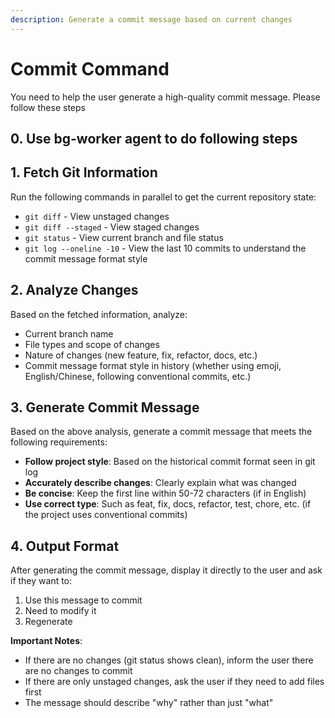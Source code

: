 ```yaml
---
description: Generate a commit message based on current changes
---
```


# Commit Command

You need to help the user generate a high-quality commit message. Please follow these steps

## 0. Use bg-worker agent to do following steps

## 1. Fetch Git Information

Run the following commands in parallel to get the current repository state:

- `git diff` - View unstaged changes
- `git diff --staged` - View staged changes
- `git status` - View current branch and file status
- `git log --oneline -10` - View the last 10 commits to understand the commit message format style

## 2. Analyze Changes

Based on the fetched information, analyze:

- Current branch name
- File types and scope of changes
- Nature of changes (new feature, fix, refactor, docs, etc.)
- Commit message format style in history (whether using emoji, English/Chinese, following conventional commits, etc.)

## 3. Generate Commit Message

Based on the above analysis, generate a commit message that meets the following requirements:

- **Follow project style**: Based on the historical commit format seen in git log
- **Accurately describe changes**: Clearly explain what was changed
- **Be concise**: Keep the first line within 50-72 characters (if in English)
- **Use correct type**: Such as feat, fix, docs, refactor, test, chore, etc. (if the project uses conventional commits)

## 4. Output Format

After generating the commit message, display it directly to the user and ask if they want to:

1. Use this message to commit
2. Need to modify it
3. Regenerate

**Important Notes**:

- If there are no changes (git status shows clean), inform the user there are no changes to commit
- If there are only unstaged changes, ask the user if they need to add files first
- The message should describe "why" rather than just "what"